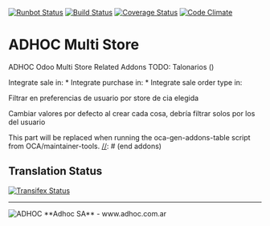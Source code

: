 [![Runbot Status](http://runbot.adhoc.com.ar/runbot/badge/flat/53/8.0.svg)](http://runbot.adhoc.com.ar/runbot/repo/github-com-ingadhoc-multi-store-53)
[![Build Status](https://travis-ci.org/ingadhoc/multi-store.svg?branch=8.0)](https://travis-ci.org/ingadhoc/multi-store)
[![Coverage Status](https://coveralls.io/repos/ingadhoc/multi-store/badge.png?branch=8.0)](https://coveralls.io/r/ingadhoc/multi-store?branch=8.0)
[![Code Climate](https://codeclimate.com/github/ingadhoc/multi-store/badges/gpa.svg)](https://codeclimate.com/github/ingadhoc/multi-store)

# ADHOC Multi Store

ADHOC Odoo Multi Store Related Addons
TODO:
Talonarios ()


Integrate sale in:
* 
Integrate purchase in:
* 
Integrate sale order type in:

Filtrar en preferencias de usuario por store de cia elegida

Cambiar valores por defecto al crear cada cosa, debría filtrar solos por los del usuario


[//]: # (addons)
This part will be replaced when running the oca-gen-addons-table script from OCA/maintainer-tools.
[//]: # (end addons)

Translation Status
------------------
[![Transifex Status](https://www.transifex.com/projects/p/ingadhoc-multi-store-9-0/chart/image_png)](https://www.transifex.com/projects/p/ingadhoc-multi-store-9-0)

----

<img alt="ADHOC" src="http://fotos.subefotos.com/83fed853c1e15a8023b86b2b22d6145bo.png" />
**Adhoc SA** - www.adhoc.com.ar
